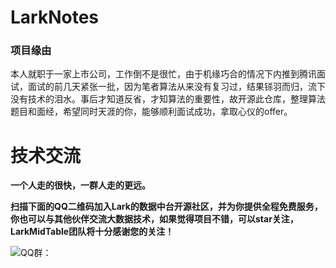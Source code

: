 # LarkNotes
### 项目缘由

本人就职于一家上市公司，工作倒不是很忙，由于机缘巧合的情况下内推到腾讯面试，面试的前几天紧张一批，因为笔者算法从来没有复习过，结果铩羽而归，流下没有技术的泪水。事后才知道反省，才知算法的重要性，故开源此仓库，整理算法题目和面经，希望同时天涯的你，能够顺利面试成功，拿取心仪的offer。





# 技术交流

**一个人走的很快，一群人走的更远。**

**扫描下面的QQ二维码加入Lark的数据中台开源社区，并为你提供全程免费服务，你也可以与其他伙伴交流大数据技术，如果觉得项目不错，可以star关注，LarkMidTable团队将十分感谢您的关注！**




![QQ群：](https://img2020.cnblogs.com/blog/622382/202009/622382-20200907124358049-997953244.png)



